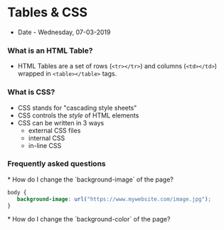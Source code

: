 # Tables & CSS
* Date - Wednesday, 07-03-2019


### What is an HTML Table?
* HTML Tables are a set of rows (`<tr></tr>`) and columns (`<td></td>`) wrapped in `<table></table>` tags.

### What is CSS?
* CSS stands for "cascading style sheets"
* CSS controls the _style_ of HTML elements
* CSS can be written in 3 ways
	* external CSS files
	* internal CSS
	* in-line CSS

### Frequently asked questions
<table>
	<tr>
* How do I change the `background-image` of the page?

```CSS
body {
   background-image: url("https://www.mywebsite.com/image.jpg");
}
``` 

</tr>

<tr>
* How do I change the `background-color` of the page?
</tr>
</table>